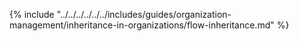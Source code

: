 {% include "../../../../../../includes/guides/organization-management/inheritance-in-organizations/flow-inheritance.md" %}
